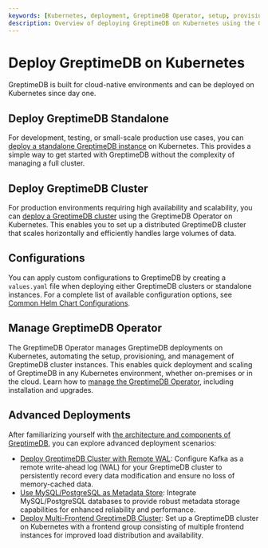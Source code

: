 ```yaml
---
keywords: [Kubernetes, deployment, GreptimeDB Operator, setup, provisioning, management]
description: Overview of deploying GreptimeDB on Kubernetes using the GreptimeDB Operator, including setup, provisioning, and management of clusters and standalone instances.
---
```


# Deploy GreptimeDB on Kubernetes

GreptimeDB is built for cloud-native environments and can be deployed on Kubernetes since day one.

## Deploy GreptimeDB Standalone

For development, testing, or small-scale production use cases, you can [deploy a standalone GreptimeDB instance](deploy-greptimedb-standalone.md) on Kubernetes.
This provides a simple way to get started with GreptimeDB without the complexity of managing a full cluster.

## Deploy GreptimeDB Cluster

For production environments requiring high availability and scalability,
you can [deploy a GreptimeDB cluster](deploy-greptimedb-cluster.md) using the GreptimeDB Operator on Kubernetes.
This enables you to set up a distributed GreptimeDB cluster that scales horizontally and efficiently handles large volumes of data.

## Configurations

You can apply custom configurations to GreptimeDB by creating a `values.yaml` file
when deploying either GreptimeDB clusters or standalone instances.
For a complete list of available configuration options, see [Common Helm Chart Configurations](./common-helm-chart-configurations.md).

## Manage GreptimeDB Operator

The GreptimeDB Operator manages GreptimeDB deployments on Kubernetes,
automating the setup, provisioning, and management of GreptimeDB cluster instances.
This enables quick deployment and scaling of GreptimeDB in any Kubernetes environment,
whether on-premises or in the cloud.
Learn how to [manage the GreptimeDB Operator](./greptimedb-operator-management.md),
including installation and upgrades.

## Advanced Deployments

After familiarizing yourself with [the architecture and components of GreptimeDB](/user-guide/deployments-administration/architecture.md), you can explore advanced deployment scenarios:

- [Deploy GreptimeDB Cluster with Remote WAL](configure-remote-wal.md): Configure Kafka as a remote write-ahead log (WAL) for your GreptimeDB cluster to persistently record every data modification and ensure no loss of memory-cached data.
- [Use MySQL/PostgreSQL as Metadata Store](/user-guide/deployments-administration/manage-metadata/configuration.md): Integrate MySQL/PostgreSQL databases to provide robust metadata storage capabilities for enhanced reliability and performance.
- [Deploy Multi-Frontend GreptimeDB Cluster](configure-frontend-groups.md): Set up a GreptimeDB cluster on Kubernetes with a frontend group consisting of multiple frontend instances for improved load distribution and availability.

